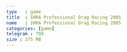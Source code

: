 ```yaml
---
type   : game
title  : IHRA Professional Drag Racing 2005
name   : IHRA Professional Drag Racing 2005
categories: [game]
telegram : 799
size : 375 MB
---
```




